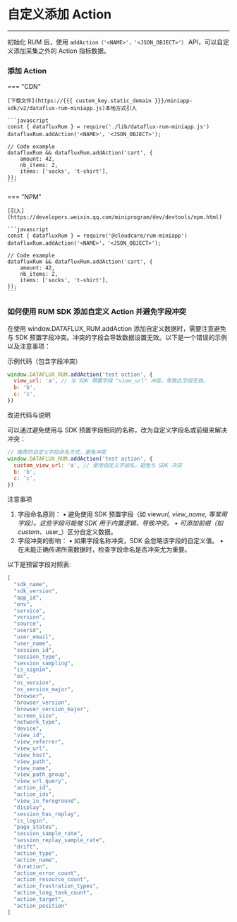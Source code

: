 # 自定义添加 Action

---

初始化 RUM 后，使用 `addAction（'<NAME>'，'<JSON_OBJECT>'）` API，可以自定义添加采集之外的 Action 指标数据。

### 添加 Action

=== "CDN"

    [下载文件](https://{{{ custom_key.static_domain }}}/miniapp-sdk/v2/dataflux-rum-miniapp.js)本地方式引入

    ```javascript
    const { datafluxRum } = require('./lib/dataflux-rum-miniapp.js')
    datafluxRum.addAction('<NAME>'，'<JSON_OBJECT>');

    // Code example
    datafluxRum && datafluxRum.addAction('cart', {
        amount: 42,
        nb_items: 2,
        items: ['socks', 't-shirt'],
    });
    ```

=== "NPM"

    [引入](https://developers.weixin.qq.com/miniprogram/dev/devtools/npm.html)

    ```javascript
    const { datafluxRum } = require('@cloudcare/rum-miniapp')
    datafluxRum.addAction('<NAME>'，'<JSON_OBJECT>');

    // Code example
    datafluxRum && datafluxRum.addAction('cart', {
        amount: 42,
        nb_items: 2,
        items: ['socks', 't-shirt'],
    });
    ```

### 如何使用 RUM SDK 添加自定义 Action 并避免字段冲突

在使用 window.DATAFLUX_RUM.addAction 添加自定义数据时，需要注意避免与 SDK 预置字段冲突。冲突的字段会导致数据设置无效。以下是一个错误的示例以及注意事项：

示例代码（包含字段冲突）

```js
window.DATAFLUX_RUM.addAction('test action', {
  view_url: 'a', // 与 SDK 预置字段 "view_url" 冲突，导致此字段无效。
  b: 'b',
  c: 'c',
})
```

改进代码与说明

可以通过避免使用与 SDK 预置字段相同的名称，改为自定义字段名或前缀来解决冲突：

```js
// 推荐的自定义字段命名方式，避免冲突
window.DATAFLUX_RUM.addAction('test action', {
  custom_view_url: 'a', // 使用自定义字段名，避免与 SDK 冲突
  b: 'b',
  c: 'c',
})
```

注意事项

1. 字段命名原则：
   • 避免使用 SDK 预置字段（如 view*url, view_name, 等常用字段）。这些字段可能被 SDK 用于内置逻辑，导致冲突。
   • 可添加前缀（如 custom*、user\_）区分自定义数据。
2. 字段冲突的影响：
   • 如果字段名称冲突，SDK 会忽略该字段的自定义值。
   • 在未能正确传递所需数据时，检查字段命名是否冲突尤为重要。

以下是预留字段对照表:

```json
[
  "sdk_name",
  "sdk_version",
  "app_id",
  "env",
  "service",
  "version",
  "source",
  "userid",
  "user_email",
  "user_name",
  "session_id",
  "session_type",
  "session_sampling",
  "is_signin",
  "os",
  "os_version",
  "os_version_major",
  "browser",
  "browser_version",
  "browser_version_major",
  "screen_size",
  "network_type",
  "device",
  "view_id",
  "view_referrer",
  "view_url",
  "view_host",
  "view_path",
  "view_name",
  "view_path_group",
  "view_url_query",
  "action_id",
  "action_ids",
  "view_in_foreground",
  "display",
  "session_has_replay",
  "is_login",
  "page_states",
  "session_sample_rate",
  "session_replay_sample_rate",
  "drift",
  "action_type",
  "action_name",
  "duration",
  "action_error_count",
  "action_resource_count",
  "action_frustration_types",
  "action_long_task_count",
  "action_target",
  "action_position"
]
```
